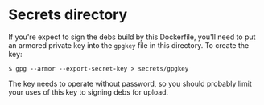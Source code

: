 # Secrets directory
If you're expect to sign the debs build by this Dockerfile, you'll need to
put an armored private key into the `gpgkey` file in this directory.  To
create the key:

```
$ gpg --armor --export-secret-key > secrets/gpgkey
```

The key needs to operate without password, so you should probably limit your
uses of this key to signing debs for upload.
